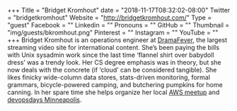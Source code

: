 +++
Title = "Bridget Kromhout"
date = "2018-11-17T08:32:02-08:00"
Twitter = "bridgetkromhout"
Website = "http://bridgetkromhout.com/"
Type = "guest"
Facebook = ""
Linkedin = ""
Pronouns = ""
GitHub = ""
Thumbnail = "img/guests/bkromhout.png"
Pinterest = ""
Instagram = ""
YouTube = ""
+++
Bridget Kromhout is an operations engineer at [DramaFever](http://dramafever.com/), the largest streaming video site for international content. She’s been paying the bills with Unix sysadmin work since the last time ‘flannel shirt over babydoll dress’ was a trendy look. Her CS degree emphasis was in theory, but she now deals with the concrete (if ‘cloud’ can be considered tangible). She likes finicky wide-column data stores, stats-driven monitoring, formal grammars, bicycle-powered camping, and butchering pumpkins for home canning. In her spare time she helps organize her local [AWS meetup](http://aws.mn/) and [devopsdays Minneapolis](http://devopsdaysmsp.org/).
